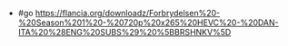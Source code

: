 - #go https://flancia.org/downloadz/Forbrydelsen%20-%20Season%201%20-%20720p%20x265%20HEVC%20-%20DAN-ITA%20%28ENG%20SUBS%29%20%5BBRSHNKV%5D
